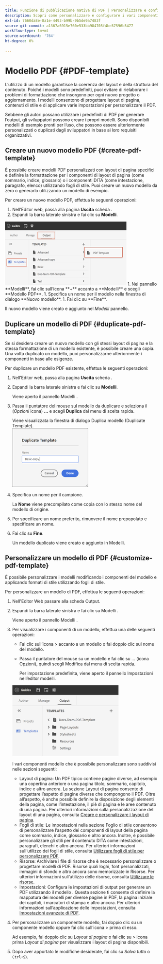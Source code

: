 ```yaml
---
title: Funzione di pubblicazione nativa di PDF | Personalizzare e configurare la funzione Native PDF
description: Scopri come personalizzare e configurare i vari componenti della funzione nativa di PDF.
exl-id: 7660da8e-8a1e-4493-b99b-9b5de9a7483f
source-git-commit: a1367a6915e760e533bb984705f4be37596b5477
workflow-type: tm+mt
source-wordcount: '764'
ht-degree: 0%

---
```


# Modello PDF {#PDF-template}

L’utilizzo di un modello garantisce la coerenza del layout e della struttura del contenuto. Poiché i modelli sono predefiniti, puoi evitare di rielaborare i problemi di formattazione che insorgono per ogni nuovo progetto o aggiornamento. I modelli consentono di progettare layout di pagina, contenuti di stile e di applicare varie impostazioni per personalizzare il PDF.

Sebbene gli autori possano utilizzare i predefiniti di PDF per generare l’output, gli sviluppatori possono creare i propri modelli. Sono disponibili modelli di esempio pronti per l’uso, che possono essere ulteriormente personalizzati o duplicati dagli sviluppatori in base ai loro requisiti organizzativi.


## Creare un nuovo modello PDF {#create-pdf-template}

È possibile creare modelli PDF personalizzati con layout di pagina specifici e definire la formattazione per i componenti di layout di pagina (come sommario, indice, glossario) o i componenti DITA (come intestazione, paragrafo, elenco) utilizzando fogli di stile. Puoi creare un nuovo modello da zero o generarlo utilizzando un modello di esempio.

Per creare un nuovo modello PDF, effettua le seguenti operazioni:
1. Nell’Editor web, passa alla pagina **Uscita** scheda .
1. Espandi la barra laterale sinistra e fai clic su **Modelli**.
<img src="assets/create-pdf-template.png" alt="Creare un modello PDF" width="400">
1. Nel pannello **Modelli**, fai clic sull’icona **+** accanto a **Modelli** e scegli **Modello PDF**.
1. Specifica un nome per il modello nella finestra di dialogo **Nuovo modello**.
1. Fai clic su **Fine**.

Il nuovo modello viene creato e aggiunto nel *Modelli* pannello.

## Duplicare un modello di PDF {#duplicate-pdf-template}

Se si desidera creare un nuovo modello con gli stessi layout di pagina e la stessa formattazione di un modello esistente, è possibile creare una copia. Una volta duplicato un modello, puoi personalizzarne ulteriormente i componenti in base alle esigenze.

Per duplicare un modello PDF esistente, effettua le seguenti operazioni:
1. Nell’Editor web, passa alla pagina **Uscita** scheda .
1. Espandi la barra laterale sinistra e fai clic su **Modelli**.

   Viene aperto il pannello Modelli .
1. Passa il puntatore del mouse sul modello da duplicare e seleziona il (*Opzioni* icona) **...** e scegli **Duplica** dal menu di scelta rapida.

   Viene visualizzata la finestra di dialogo Duplica modello (Duplicate Template).\
   <img src="assets/duplicate-template.png" alt="Duplica modello PDF" width="250">
1. Specifica un nome per il campione.

   La **Nome** viene precompilato come copia con lo stesso nome del modello di origine.

1. Per specificare un nome preferito, rimuovere il nome prepopolato e specificare un nome.
1. Fai clic su **Fine**.

   Un modello duplicato viene creato e aggiunto in Modelli.

## Personalizzare un modello di PDF {#customize-pdf-template}

È possibile personalizzare i modelli modificando i componenti del modello e applicando formati di stile utilizzando fogli di stile.

Per personalizzare un modello di PDF, effettua le seguenti operazioni:
1. Nell&#39;Editor Web passare alla scheda Output.
1. Espandi la barra laterale sinistra e fai clic su Modelli .

   Viene aperto il pannello Modelli .
1. Per visualizzare i componenti di un modello, effettua una delle seguenti operazioni:

   * Fai clic sull’icona > accanto a un modello o fai doppio clic sul nome del modello.
   * Passa il puntatore del mouse su un modello e fai clic su ... (icona Opzioni), quindi scegli Modifica dal menu di scelta rapida.

      Per impostazione predefinita, viene aperto il pannello Impostazioni nell’editor modelli.
   <img src="assets/customize-pdf-template.png" alt="Personalizza campione PDF" width="350">

   I vari componenti modello che è possibile personalizzare sono suddivisi nelle sezioni seguenti:
   * Layout di pagina: Un PDF tipico contiene pagine diverse, ad esempio una copertina anteriore o una pagina titolo, sommario, capitolo, indice e altro ancora. La sezione Layout di pagina consente di progettare l’aspetto di pagine diverse che compongono il PDF. Oltre all’aspetto, è anche possibile definire la disposizione degli elementi della pagina, come l’intestazione, il piè di pagina e le aree contenuto di una pagina. Per ulteriori informazioni sulla personalizzazione del layout di una pagina, consulta [Creare e personalizzare i layout di pagina](components-pdf-template.md#create-customize-page-layout).
   * Fogli di stile: Le impostazioni nella sezione Foglio di stile consentono di personalizzare l’aspetto dei componenti di layout della pagina come sommario, indice, glossario e altro ancora. Inoltre, è possibile personalizzare gli stili per il contenuto DITA come intestazioni, paragrafi, elenchi e altro ancora. Per ulteriori informazioni sull’utilizzo dei fogli di stile, consulta [Utilizzare fogli di stile per personalizzare PDF](components-pdf-template.md#stylesheet-customization).
   * Risorse: Archiviare i file di risorse che è necessario personalizzare o progettare modelli di PDF. Risorse quali loghi, font personalizzati, immagini di sfondo e altro ancora sono memorizzate in Risorse. Per ulteriori informazioni sull’utilizzo delle risorse, consulta [Utilizzare le risorse](components-pdf-template.md#work-with-resources).
   * Impostazioni: Configura le impostazioni di output per generare un PDF utilizzando il modello . Questa sezione ti consente di definire la mappatura dei modelli per diverse pagine in PDF, la pagina iniziale dei capitoli, i marcatori di stampa e altro ancora. Per ulteriori informazioni sull’applicazione delle impostazioni, consulta [Impostazioni avanzate di PDF](components-pdf-template.md#advanced-pdf-settings).
1. Per personalizzare un componente modello, fai doppio clic su un componente modello oppure fai clic sull’icona > prima di esso.

   Ad esempio, fai doppio clic su *Layout di pagina* o fai clic su *>* icona prima *Layout di pagina* per visualizzare i layout di pagina disponibili.
1. Dopo aver apportato le modifiche desiderate, fai clic su *Salva tutto* o `Ctrl+S`).
